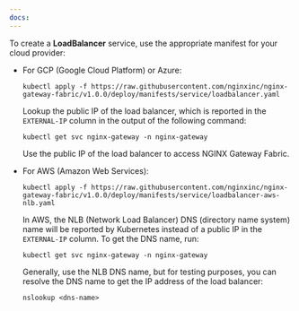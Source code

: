 ```yaml
---
docs:
---
```


To create a **LoadBalancer** service, use the appropriate manifest for your cloud provider:

- For GCP (Google Cloud Platform) or Azure:

   ```shell
   kubectl apply -f https://raw.githubusercontent.com/nginxinc/nginx-gateway-fabric/v1.0.0/deploy/manifests/service/loadbalancer.yaml
   ```

  Lookup the public IP of the load balancer, which is reported in the `EXTERNAL-IP` column in the output of the following command:

   ```shell
   kubectl get svc nginx-gateway -n nginx-gateway
   ```

  Use the public IP of the load balancer to access NGINX Gateway Fabric.

- For AWS (Amazon Web Services):

   ```shell
   kubectl apply -f https://raw.githubusercontent.com/nginxinc/nginx-gateway-fabric/v1.0.0/deploy/manifests/service/loadbalancer-aws-nlb.yaml
   ```

  In AWS, the NLB (Network Load Balancer) DNS (directory name system) name will be reported by Kubernetes instead of a public IP in the `EXTERNAL-IP` column. To get the DNS name, run:

   ```shell
   kubectl get svc nginx-gateway -n nginx-gateway
   ```

  Generally, use the NLB DNS name, but for testing purposes, you can resolve the DNS name to get the IP address of the load balancer:

   ```shell
   nslookup <dns-name>
   ```
